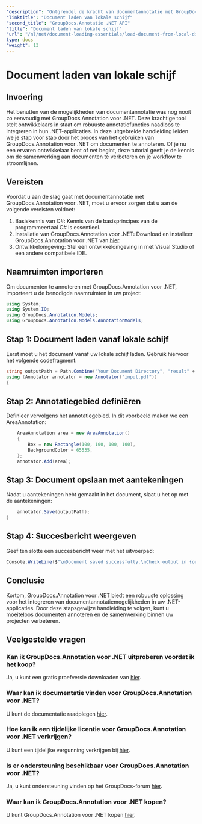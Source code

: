 ```yaml
---
"description": "Ontgrendel de kracht van documentannotatie met GroupDocs.Annotation voor .NET. Integreer annotatiefuncties naadloos in uw .NET-applicaties."
"linktitle": "Document laden van lokale schijf"
"second_title": "GroupDocs.Annotatie .NET API"
"title": "Document laden van lokale schijf"
"url": "/nl/net/document-loading-essentials/load-document-from-local-disk/"
type: docs
"weight": 13
---
```


# Document laden van lokale schijf

## Invoering
Het benutten van de mogelijkheden van documentannotatie was nog nooit zo eenvoudig met GroupDocs.Annotation voor .NET. Deze krachtige tool stelt ontwikkelaars in staat om robuuste annotatiefuncties naadloos te integreren in hun .NET-applicaties. In deze uitgebreide handleiding leiden we je stap voor stap door het proces van het gebruiken van GroupDocs.Annotation voor .NET om documenten te annoteren. Of je nu een ervaren ontwikkelaar bent of net begint, deze tutorial geeft je de kennis om de samenwerking aan documenten te verbeteren en je workflow te stroomlijnen.
## Vereisten
Voordat u aan de slag gaat met documentannotatie met GroupDocs.Annotation voor .NET, moet u ervoor zorgen dat u aan de volgende vereisten voldoet:
1. Basiskennis van C#: Kennis van de basisprincipes van de programmeertaal C# is essentieel.
2. Installatie van GroupDocs.Annotation voor .NET: Download en installeer GroupDocs.Annotation voor .NET van [hier](https://releases.groupdocs.com/annotation/net/).
3. Ontwikkelomgeving: Stel een ontwikkelomgeving in met Visual Studio of een andere compatibele IDE.

## Naamruimten importeren
Om documenten te annoteren met GroupDocs.Annotation voor .NET, importeert u de benodigde naamruimten in uw project:
```csharp
using System;
using System.IO;
using GroupDocs.Annotation.Models;
using GroupDocs.Annotation.Models.AnnotationModels;
```

## Stap 1: Document laden vanaf lokale schijf
Eerst moet u het document vanaf uw lokale schijf laden. Gebruik hiervoor het volgende codefragment:
```csharp
string outputPath = Path.Combine("Your Document Directory", "result" + Path.GetExtension("input.pdf"));
using (Annotator annotator = new Annotator("input.pdf"))
{
```
## Stap 2: Annotatiegebied definiëren
Definieer vervolgens het annotatiegebied. In dit voorbeeld maken we een AreaAnnotation:
```csharp
    AreaAnnotation area = new AreaAnnotation()
    {
        Box = new Rectangle(100, 100, 100, 100),
        BackgroundColor = 65535,
    };
    annotator.Add(area);
```
## Stap 3: Document opslaan met aantekeningen
Nadat u aantekeningen hebt gemaakt in het document, slaat u het op met de aantekeningen:
```csharp
    annotator.Save(outputPath);
}
```
## Stap 4: Succesbericht weergeven
Geef ten slotte een succesbericht weer met het uitvoerpad:
```csharp
Console.WriteLine($"\nDocument saved successfully.\nCheck output in {outputPath}.");
```

## Conclusie
Kortom, GroupDocs.Annotation voor .NET biedt een robuuste oplossing voor het integreren van documentannotatiemogelijkheden in uw .NET-applicaties. Door deze stapsgewijze handleiding te volgen, kunt u moeiteloos documenten annoteren en de samenwerking binnen uw projecten verbeteren.
## Veelgestelde vragen
### Kan ik GroupDocs.Annotation voor .NET uitproberen voordat ik het koop?
Ja, u kunt een gratis proefversie downloaden van [hier](https://releases.groupdocs.com/).
### Waar kan ik documentatie vinden voor GroupDocs.Annotation voor .NET?
U kunt de documentatie raadplegen [hier](https://tutorials.groupdocs.com/annotation/net/).
### Hoe kan ik een tijdelijke licentie voor GroupDocs.Annotation voor .NET verkrijgen?
U kunt een tijdelijke vergunning verkrijgen bij [hier](https://purchase.groupdocs.com/temporary-license/).
### Is er ondersteuning beschikbaar voor GroupDocs.Annotation voor .NET?
Ja, u kunt ondersteuning vinden op het GroupDocs-forum [hier](https://forum.groupdocs.com/c/annotation/10).
### Waar kan ik GroupDocs.Annotation voor .NET kopen?
U kunt GroupDocs.Annotation voor .NET kopen [hier](https://purchase.groupdocs.com/buy).